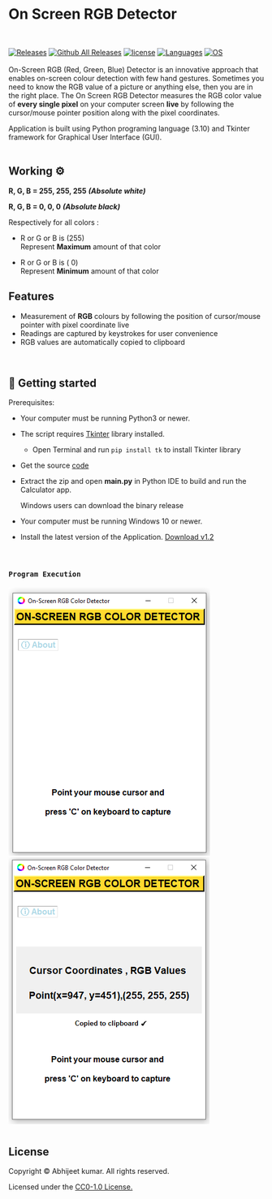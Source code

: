 # On Screen RGB Detector
</br>

<!-- Badge section -->
[![Releases](https://img.shields.io/badge/Github-Releases-blue)](https://github.com/Abhijeetbyte/On-Screen-RGB-Detector/releases)
[![Github All Releases](https://img.shields.io/github/downloads/Abhijeetbyte/On-Screen-RGB-Detector/total?label=Downloads)](https://github.com/4BH1J337/On-Screen-RGB-Detector/releases/download/v1.2/On-Screen.RGB.Detector_setup.exe)
[![license](https://img.shields.io/github/license/Abhijeetbyte/On-Screen-RGB-Detector?label=License)](LICENSE)
[![Languages](https://img.shields.io/badge/Python-FFD43B?&logo=python&logoColor=blue)](main.py)
[![OS](https://img.shields.io/badge/Windows-0078D6?&logo=windows&logoColor=white)](README.md)
</br>
</br>
On-Screen RGB (Red, Green, Blue) Detector is an innovative approach that enables on-screen colour detection with few hand gestures.
Sometimes you need to know the RGB value of a picture or anything else, then you are in the right place.
The On Screen RGB Detector measures the RGB color value of **every single pixel** on your computer screen **live** by following the cursor/mouse pointer position along with the pixel coordinates.</br>
 
Application is built using Python programing language (3.10) and Tkinter framework for Graphical User Interface (GUI).
</br>
</br>




## Working ⚙️

**R, G, B = 255, 255, 255**  ***(Absolute white)***</br>

**R, G, B =    0,    0,    0**  ***(Absolute black)***</br>

Respectively for all colors :
* R or G or B is (255)</br>
Represent **Maximum** amount of that color</br>

* R or G or B is (  0)</br>
 Represent **Minimum** amount of that color</br>


## Features
* Measurement of **RGB** colours by following the position of cursor/mouse pointer with pixel coordinate live
* Readings are captured by keystrokes for user convenience
* RGB values are automatically copied to clipboard
</br>

## 🚀 Getting started

Prerequisites:

* Your computer must be running Python3 or newer.
* The script requires [Tkinter](https://docs.python.org/3/library/tkinter.html) library installed. </br>
   - Open Terminal and run `pip install tk` to install Tkinter library </br>
* Get the source [code](https://github.com/Abhijeetbyte/On-Screen-RGB-Detector/archive/refs/heads/main.zip)

* Extract the zip and open <b> main.py</b> in Python IDE to build and run the Calculator app.</br>
 
 
  Windows users can download the binary release
 
* Your computer must be running Windows 10 or newer.
* Install the latest version of the Application. [Download v1.2](https://github.com/4BH1J337/On-Screen-RGB-Detector/releases/download/v1.2/On-Screen.RGB.Detector_setup.exe)

</br>

### `Program Execution` 

![Running](Images/opening.png)
![input-output](Images/captured-value.png)
#
## License

Copyright © Abhijeet kumar. All rights reserved.

Licensed under the [CC0-1.0 License.](LICENSE)
